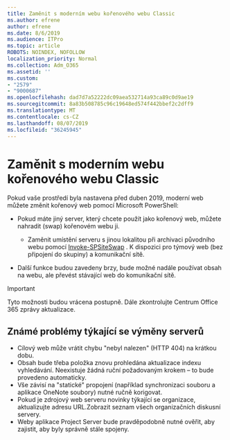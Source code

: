 ```yaml
---
title: Zaměnit s moderním webu kořenového webu Classic
ms.author: efrene
author: efrene
ms.date: 8/6/2019
ms.audience: ITPro
ms.topic: article
ROBOTS: NOINDEX, NOFOLLOW
localization_priority: Normal
ms.collection: Adm_O365
ms.assetid: ''
ms.custom:
- "2579"
- "9000687"
ms.openlocfilehash: dad7d7a52222dc09aea532714a93ca89c0d9ae19
ms.sourcegitcommit: 8a83b508785c96c19648ed574f442bbef2c2dff9
ms.translationtype: MT
ms.contentlocale: cs-CZ
ms.lasthandoff: 08/07/2019
ms.locfileid: "36245945"
---
```

# <a name="swap-your-classic-root-site-with-a-modern-site"></a>Zaměnit s moderním webu kořenového webu Classic

Pokud vaše prostředí byla nastavena před duben 2019, moderní web můžete změnit kořenový web pomocí Microsoft PowerShell:

- Pokud máte jiný server, který chcete použít jako kořenový web, můžete nahradit (swap) kořenovém webu ji. 
    - Zaměnit umístění serveru s jinou lokalitou při archivaci původního webu pomocí [Invoke-SPSiteSwap](https://docs.microsoft.com/powershell/module/sharepoint-online/invoke-spositeswap?view=sharepoint-ps) . K dispozici pro týmový web (bez připojení do skupiny) a komunikační sítě. 

- Další funkce budou zavedeny brzy, bude možné nadále používat obsah na webu, ale převést stávající web do komunikační sítě. 
>[!Important]
>Tyto možnosti budou vrácena postupně. Dále zkontrolujte Centrum Office 365 zprávy aktualizace. 

## <a name="known-issues-with-swapping-sites"></a>Známé problémy týkající se výměny serverů

- Cílový web může vrátit chybu "nebyl nalezen" (HTTP 404) na krátkou dobu.
- Obsah bude třeba položka znovu prohledána aktualizace indexu vyhledávání. Neexistuje žádná ruční požadovaným krokem – to bude provedeno automaticky.
- Vše závisí na "statické" propojení (například synchronizaci souboru a aplikace OneNote soubory) nutné ručně korigovat.
- Pokud je zdrojový web serveru novinky týkající se organizace, aktualizujte adresu URL.Zobrazit seznam všech organizačních diskusní servery.
- Weby aplikace Project Server bude pravděpodobně nutné ověřit, aby zajistit, aby byly správně stále spojeny.





